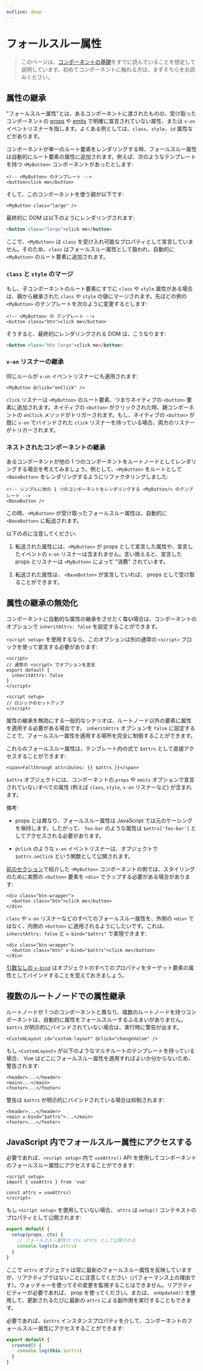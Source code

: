 ```yaml
---
outline: deep
---
```


# フォールスルー属性

> このページは、[コンポーネントの基礎](/guide/essentials/component-basics)をすでに読んでいることを想定して説明しています。初めてコンポーネントに触れる方は、まずそちらをお読みください。

## 属性の継承

"フォールスルー属性"とは、あるコンポーネントに渡されたものの、受け取ったコンポーネントの [props](./props) や [emits](./events.html#declaring-emitted-events) で明確に宣言されていない属性、または `v-on` イベントリスナーを指します。よくある例としては、`class`、`style`、`id` 属性などがあります。

コンポーネントが単一のルート要素をレンダリングする時、フォールスルー属性は自動的にルート要素の属性に追加されます。例えば、次のようなテンプレートを持つ `<MyButton>` コンポーネントがあったとします:

```vue-html
<!-- <MyButton> のテンプレート -->
<button>click me</button>
```

そして、このコンポーネントを使う親が以下です:

```vue-html
<MyButton class="large" />
```

最終的に DOM は以下のようにレンダリングされます:

```html
<button class="large">click me</button>
```

ここで、`<MyButton>` は `class` を受け入れ可能なプロパティとして宣言していません。そのため、`class` はフォールスルー属性として扱われ、自動的に `<MyButton>` のルート要素に追加されます。

### `class` と `style` のマージ

もし、子コンポーネントのルート要素にすでに `class` や `style` 属性がある場合は、親から継承された `class` や `style` の値にマージされます。先ほどの例の `<MyButton>` のテンプレートを次のように変更するとします:

```vue-html
<!-- <MyButton> の テンプレート -->
<button class="btn">click me</button>
```

そうすると、最終的にレンダリングされる DOM は、こうなります:

```html
<button class="btn large">click me</button>
```

### `v-on` リスナーの継承

同じルールが `v-on` イベントリスナーにも適用されます:

```vue-html
<MyButton @click="onClick" />
```

`click` リスナーは `<MyButton>` のルート要素、つまりネイティブの `<button>` 要素に追加されます。ネイティブの `<button>` がクリックされた時、親コンポーネントの `onClick` メソッドがトリガーされます。もし、ネイティブの `<button>` が既に `v-on` でバインドされた `click` リスナーを持っている場合、両方のリスナーがトリガーされます。

### ネストされたコンポーネントの継承

あるコンポーネントが他の 1 つのコンポーネントをルートノードとしてレンダリングする場合を考えてみましょう。例として、`<MyButton>` をルートとして `<BaseButton>` をレンダリングするようにリファクタリングしました:

```vue-html
<!-- シンプルに他の 1 つのコンポーネントをレンダリングする <MyButton/> のテンプレート -->
<BaseButton />
```

この時、`<MyButton>` が受け取ったフォールスルー属性は、自動的に `<BaseButton>` に転送されます。

以下の点に注意してください:

1. 転送された属性には、`<MyButton>` が props として宣言した属性や、宣言したイベントの `v-on` リスナーは含まれません。言い換えると、宣言した props とリスナーは `<MyButton>` によって "消費" されています。

2. 転送された属性は、 `<BaseButton>` が宣言していれば、 props として受け取ることができます。

## 属性の継承の無効化

コンポーネントに自動的な属性の継承をさせたく**ない**場合は、コンポーネントのオプションで `inheritAttrs: false` を設定することができます。

<div class="composition-api">

`<script setup>` を使用するなら、このオプションは別の通常の `<script>` ブロックを使って宣言する必要があります:

```vue
<script>
// 通常の <script> でオプションを宣言
export default {
  inheritAttrs: false
}
</script>

<script setup>
// ロジックのセットアップ
</script>
```

</div>

属性の継承を無効にする一般的なシナリオは、ルートノード以外の要素に属性を適用する必要がある場合です。 `inheritAttrs` オプションを `false` に設定することで、フォールスルー属性を適用する場所を完全に制御することができます。

これらのフォールスルー属性は、テンプレート内の式で `$attrs` として直接アクセスすることができます:

```vue-html
<span>Fallthrough attributes: {{ $attrs }}</span>
```

`$attrs` オブジェクトには、コンポーネントの `props` や `emits` オプションで宣言されていないすべての属性 (例えば `class`, `style`, `v-on` リスナーなど) が含まれます。

備考:

- props とは異なり、フォールスルー属性は JavaScript では元のケーシングを保持します。したがって、 `foo-bar` のような属性は `$attrs['foo-bar']` としてアクセスされる必要があります。

- `@click` のような `v-on` イベントリスナーは、オブジェクトで `$attrs.onClick` という関数として公開されます。

[前のセクション](#attribute-inheritance)で紹介した `<MyButton>` コンポーネントの例では、スタイリングのために実際の `<button>` 要素を `<div>` でラップする必要がある場合があります:

```vue-html
<div class="btn-wrapper">
  <button class="btn">click me</button>
</div>
```

`class` や `v-on` リスナーなどのすべてのフォールスルー属性を、外側の `<div>` ではなく、内側の `<button>` に適用されるようにしたいです。これは、 `inheritAttrs: false` と `v-bind="$attrs"` で実現できます:

```vue-html{2}
<div class="btn-wrapper">
  <button class="btn" v-bind="$attrs">click me</button>
</div>
```

[引数なしの `v-bind`](/guide/essentials/template-syntax.html#dynamically-binding-multiple-attributes) はオブジェクトのすべてのプロパティをターゲット要素の属性としてバインドすることを覚えておきましょう。

## 複数のルートノードでの属性継承

ルートノードが 1 つのコンポーネントと異なり、複数のルートノードを持つコンポーネントは、自動的に属性をフォールスルーするふるまいがありません。 `$attrs` が明示的にバインドされていない場合は、実行時に警告が出ます。

```vue-html
<CustomLayout id="custom-layout" @click="changeValue" />
```

もし `<CustomLayout>` が以下のようなマルチルートのテンプレートを持っている場合、 Vue はどこにフォールスルー属性を適用すればよいか分からないため、警告されます:

```vue-html
<header>...</header>
<main>...</main>
<footer>...</footer>
```

警告は `$attrs` が明示的にバインドされている場合は抑制されます:

```vue-html{2}
<header>...</header>
<main v-bind="$attrs">...</main>
<footer>...</footer>
```

## JavaScript 内でフォールスルー属性にアクセスする

<div class="composition-api">

必要であれば、`<script setup>` 内で `useAttrs()` API を使用してコンポーネントのフォールスルー属性にアクセスすることができます:

```vue
<script setup>
import { useAttrs } from 'vue'

const attrs = useAttrs()
</script>
```

もし `<script setup>` を使用していない場合、 `attrs` は `setup()` コンテキストのプロパティとして公開されます:

```js
export default {
  setup(props, ctx) {
    // フォールスルー属性が ctx.attrs として公開される
    console.log(ctx.attrs)
  }
}
```

ここで `attrs` オブジェクトは常に最新のフォールスルー属性を反映していますが、リアクティブではないことに注意してください（パフォーマンス上の理由です）。ウォッチャーを使ってその変更を監視することはできません。リアクティビティーが必要であれば、 prop を使ってください。または、 `onUpdated()` を使用して、更新されるたびに最新の `attrs` による副作用を実行することもできます。

</div>

<div class="options-api">

必要であれば、`$attrs` インスタンスプロパティを介して、コンポーネントのフォールスルー属性にアクセスすることができます:

```js
export default {
  created() {
    console.log(this.$attrs)
  }
}
```

</div>
